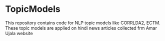 # TopicModels
This repository contains code for NLP topic models like CORRLDA2, ECTM. These topic models are applied on hindi news articles collected frm Amar Ujala website
